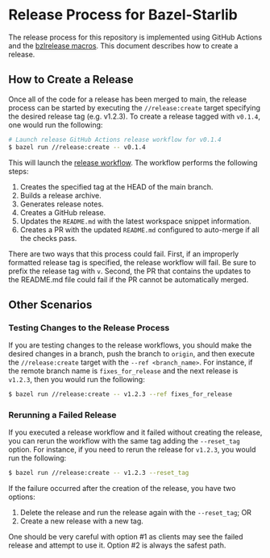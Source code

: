 # Release Process for Bazel-Starlib

The release process for this repository is implemented using GitHub Actions and the [bzlrelease
macros](/doc/bzlrelease/README.md). This document describes how to create a release.


## How to Create a Release

Once all of the code for a release has been merged to main, the release process can be started by
executing the `//release:create` target specifying the desired release tag (e.g. v1.2.3). To create
a release tagged with `v0.1.4`, one would run the following:

```sh
# Launch release GitHub Actions release workflow for v0.1.4
$ bazel run //release:create -- v0.1.4
```
<!-- markdown-link-check-disable-next-line -->
This will launch the [release workflow](.github/workflows/create_release.yml). The workflow performs
the following steps:

1. Creates the specified tag at the HEAD of the main branch.
2. Builds a release archive.
3. Generates release notes.
4. Creates a GitHub release.
5. Updates the `README.md` with the latest workspace snippet information.
6. Creates a PR with the updated `README.md` configured to auto-merge if all the checks pass.

There are two ways that this process could fail. First, if an improperly formatted release tag is
specified, the release workflow will fail. Be sure to prefix the release tag with `v`. Second, the
PR that contains the updates to the README.md file could fail if the PR cannot be automatically
merged. 

## Other Scenarios

### Testing Changes to the Release Process

If you are testing changes to the release workflows, you should make the desired changes in a
branch, push the branch to `origin`, and then execute the `//release:create` target with the `--ref
<branch_name>`. For instance, if the remote branch name is `fixes_for_release` and the next release
is `v1.2.3`, then you would run the following:

```sh
$ bazel run //release:create -- v1.2.3 --ref fixes_for_release
```

### Rerunning a Failed Release

If you executed a release workflow and it failed without creating the release, you can rerun the
workflow with the same tag adding the `--reset_tag` option. For instance, if you need to rerun the
release for `v1.2.3`, you would run the following:

```sh
$ bazel run //release:create -- v1.2.3 --reset_tag
```

If the failure occurred after the creation of the release, you have two options:

1. Delete the release and run the release again with the `--reset_tag`; OR
2. Create a new release with a new tag.

One should be very careful with option #1 as clients may see the failed release and attempt to use
it. Option #2 is always the safest path.
